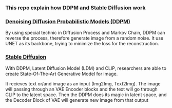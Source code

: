 ### This repo explain how DDPM and Stable Diffusion work

### [Denoising Diffusion Probabilistic Models (DDPM)](./DDPM.ipynb) 

By using special technic in Diffusion Process and Markov Chain, DDPM can reverse the process, therefore generate image from a random noise. It use UNET as its backbone, trying to minimize the loss for the reconstruction.

### [Stable Diffusion](./Stable_Diffusion.ipynb)

With DDPM, Latent Diffusion Model (LDM) and CLIP, researchers are able to create State-Of-The-Art Generative Model for image. 

It recieves text or/and image as an input (Img2Img, Text2Img). The image will passing through an VAE Encoder blocks and the text will go through CLIP to the latent space. Then the DDPM does its magic in latent space, and the Decoder Block of VAE will generate new image from that output